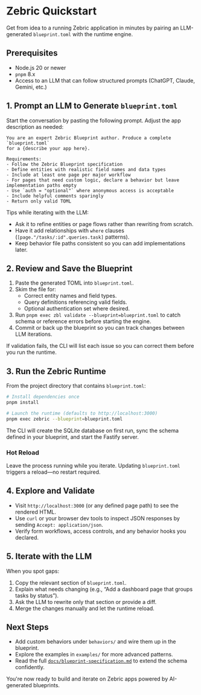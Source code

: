 # Zebric Quickstart

Get from idea to a running Zebric application in minutes by pairing an LLM-generated `blueprint.toml` with the runtime engine.

## Prerequisites

- Node.js 20 or newer
- `pnpm` 8.x
- Access to an LLM that can follow structured prompts (ChatGPT, Claude, Gemini, etc.)

## 1. Prompt an LLM to Generate `blueprint.toml`

Start the conversation by pasting the following prompt. Adjust the app description as needed:

```
You are an expert Zebric Blueprint author. Produce a complete `blueprint.toml`
for a {describe your app here}.

Requirements:
- Follow the Zebric Blueprint specification
- Define entities with realistic field names and data types
- Include at least one page per major workflow
- For pages that need custom logic, declare a behavior but leave implementation paths empty
- Use `auth = "optional"` where anonymous access is acceptable
- Include helpful comments sparingly
- Return only valid TOML
```

Tips while iterating with the LLM:

- Ask it to refine entities or page flows rather than rewriting from scratch.
- Have it add relationships with `where` clauses (`[page."/tasks/:id".queries.task]` patterns).
- Keep behavior file paths consistent so you can add implementations later.

## 2. Review and Save the Blueprint

1. Paste the generated TOML into `blueprint.toml`.
2. Skim the file for:
   - Correct entity names and field types.
   - Query definitions referencing valid fields.
   - Optional authentication set where desired.
3. Run `pnpm exec zbl validate --blueprint=blueprint.toml` to catch schema or reference errors before starting the engine.
4. Commit or back up the blueprint so you can track changes between LLM iterations.

If validation fails, the CLI will list each issue so you can correct them before you run the runtime.

## 3. Run the Zebric Runtime

From the project directory that contains `blueprint.toml`:

```bash
# Install dependencies once
pnpm install

# Launch the runtime (defaults to http://localhost:3000)
pnpm exec zebric --blueprint=blueprint.toml
```

The CLI will create the SQLite database on first run, sync the schema defined in your blueprint, and start the Fastify server.

### Hot Reload

Leave the process running while you iterate. Updating `blueprint.toml` triggers a reload—no restart required.

## 4. Explore and Validate

- Visit `http://localhost:3000` (or any defined page path) to see the rendered HTML.
- Use `curl` or your browser dev tools to inspect JSON responses by sending `Accept: application/json`.
- Verify form workflows, access controls, and any behavior hooks you declared.

## 5. Iterate with the LLM

When you spot gaps:

1. Copy the relevant section of `blueprint.toml`.
2. Explain what needs changing (e.g., “Add a dashboard page that groups tasks by status”).
3. Ask the LLM to rewrite only that section or provide a diff.
4. Merge the changes manually and let the runtime reload.

## Next Steps

- Add custom behaviors under `behaviors/` and wire them up in the blueprint.
- Explore the examples in `examples/` for more advanced patterns.
- Read the full [`docs/blueprint-specification.md`](blueprint-specification.md) to extend the schema confidently.

You're now ready to build and iterate on Zebric apps powered by AI-generated blueprints.
